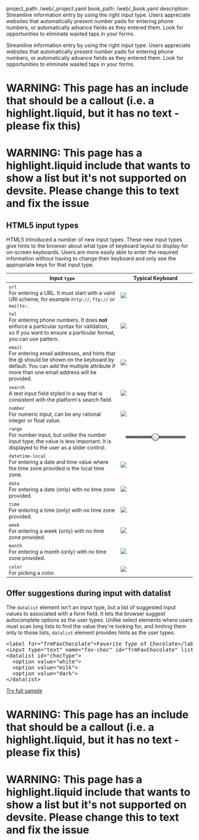 project_path: /web/_project.yaml
book_path: /web/_book.yaml
description: Streamline information entry by using the right input type. Users appreciate websites that automatically present number pads for entering phone numbers, or automatically advance fields as they entered them. Look for opportunities to eliminate wasted taps in your forms.

<p class="intro">
  Streamline information entry by using the right input type. Users appreciate websites that automatically present number pads for entering phone numbers, or automatically advance fields as they entered them. Look for opportunities to eliminate wasted taps in your forms.
</p>



















# WARNING: This page has an include that should be a callout (i.e. a highlight.liquid, but it has no text - please fix this)



# WARNING: This page has a highlight.liquid include that wants to show a list but it's not supported on devsite. Please change this to text and fix the issue






## HTML5 input types

HTML5 introduced a number of new input types. These new input types give hints
to the browser about what type of keyboard layout to display for on-screen
keyboards.  Users are more easily able to enter the required information without
having to change their keyboard and only see the appropriate keys for that input
type.

<table class="mdl-data-table mdl-js-data-table">
  <thead>
    <tr>
      <th data-th="Input type" style="width:60%;">Input <code>type</code></th>
      <th data-th="Typical keyboard">Typical Keyboard</th>
    </tr>
  </thead>
  <tbody>
    <tr>
      <td data-th="Input type">
        <code>url</code><br> For entering a URL. It must start with a valid URI scheme,
        for example <code>http://</code>, <code>ftp://</code> or <code>mailto:</code>.
      </td>
      <td data-th="Typical keyboard">
        <img src="imgs/url-ios.png" srcset="imgs/url-ios.png 1x, imgs/url-ios-2x.png 2x">
      </td>
    </tr>
    <tr>
      <td data-th="Input type">
        <code>tel</code><br>For entering phone numbers. It does <b>not</b>
        enforce a particular syntax for validation, so if you want to ensure
        a particular format, you can use pattern.
      </td>
      <td data-th="Typical keyboard">
        <img src="imgs/tel-android.png" srcset="imgs/tel-android.png 1x, imgs/tel-android-2x.png 2x">
      </td>
    </tr>
    <tr>
      <td data-th="Input type">
        <code>email</code><br>For entering email addresses, and hints that
        the @ should be shown on the keyboard by default. You can add the
        multiple attribute if more than one email address will be provided.
      </td>
      <td data-th="Typical keyboard">
        <img src="imgs/email-android.png" srcset="imgs/email-android.png 1x, imgs/email-android-2x.png 2x">
      </td>
    </tr>
    <tr>
      <td data-th="Input type">
        <code>search</code><br>A text input field styled in a way that is
        consistent with the platform's search field.
      </td>
      <td data-th="Typical keyboard">
        <img src="imgs/plain-ios.png" srcset="imgs/plain-ios.png 1x, imgs/plain-ios-2x.png 2x" class="keybimg">
      </td>
    </tr>
    <tr>
      <td data-th="Input type">
        <code>number</code><br>For numeric input, can be any rational
        integer or float value.
      </td>
      <td data-th="Typical keyboard">
        <img src="imgs/number-android.png" srcset="imgs/number-android.png 1x, imgs/number-android-2x.png 2x" class="keybimg">
      </td>
    </tr>
    <tr>
      <td data-th="Input type">
        <code>range</code><br>For number input, but unlike the number input
        type, the value is less important. It is displayed to the user as a
        slider control.
      </td>
      <td data-th="Typical keyboard">
        <img src="imgs/range-ios.png">
      </td>
    </tr>
    <tr>
      <td data-th="Input type">
        <code>datetime-local</code><br>For entering a date and time value
        where the time zone provided is the local time zone.
      </td>
      <td data-th="Typical keyboard">
        <img src="imgs/datetime-local-ios.png" srcset="imgs/datetime-local-ios.png 1x, imgs/datetime-local-ios-2x.png 2x">
      </td>
    </tr>
    <tr>
      <td data-th="Input type">
        <code>date</code><br>For entering a date (only) with no time zone
        provided.
      </td>
      <td data-th="Typical keyboard">
        <img src="imgs/date-android.png" srcset="imgs/date-android.png 1x, imgs/date-android-2x.png 2x">
      </td>
    </tr>
    <tr>
      <td data-th="Input type">
        <code>time</code><br>For entering a time (only) with no time zone
        provided.
      </td>
      <td data-th="Typical keyboard">
        <img src="imgs/time-ios.png" srcset="imgs/time-ios.png 1x, imgs/time-ios-2x.png 2x">
      </td>
    </tr>
    <tr>
      <td data-th="Input type">
        <code>week</code><br>For entering a week (only) with no time zone
        provided.
      </td>
      <td data-th="Typical keyboard">
        <img src="imgs/week-android.png" srcset="imgs/week-android.png 1x, imgs/week-android-2x.png 2x">
      </td>
    </tr>
    <tr>
      <td data-th="Input type">
        <code>month</code><br>For entering a month (only) with no time zone
        provided.
      </td>
      <td data-th="Typical keyboard">
        <img src="imgs/month-ios.png" srcset="imgs/month-ios.png 1x, imgs/month-ios-2x.png 2x">
      </td>
    </tr>
    <tr>
      <td data-th="Input type">
        <code>color</code><br>For picking a color.
      </td>
      <td data-th="Typical keyboard">
        <img src="imgs/color-android.png" srcset="imgs/color-android.png 1x, imgs/color-android-2x.png 2x">
      </td>
    </tr>
  </tbody>
</table>

## Offer suggestions during input with datalist

The `datalist` element isn't an input type, but a list of suggested input values
to associated with a form field. It lets the browser suggest autocomplete
options as the user types. Unlike select elements where users must scan long
lists to find the value they're looking for, and limiting them only to those
lists, `datalist` element provides hints as the user types.


  <div dir="ltr" class="highlight-module highlight-module--code highlight-module--right">
      <div class="highlight"><pre><span class="nt">&lt;label</span> <span class="na">for=</span><span class="s">&quot;frmFavChocolate&quot;</span><span class="nt">&gt;</span>Favorite Type of Chocolate<span class="nt">&lt;/label&gt;</span>
<span class="nt">&lt;input</span> <span class="na">type=</span><span class="s">&quot;text&quot;</span> <span class="na">name=</span><span class="s">&quot;fav-choc&quot;</span> <span class="na">id=</span><span class="s">&quot;frmFavChocolate&quot;</span> <span class="na">list=</span><span class="s">&quot;chocType&quot;</span><span class="nt">&gt;</span>
<span class="nt">&lt;datalist</span> <span class="na">id=</span><span class="s">&quot;chocType&quot;</span><span class="nt">&gt;</span>
  <span class="nt">&lt;option</span> <span class="na">value=</span><span class="s">&quot;white&quot;</span><span class="nt">&gt;</span>
  <span class="nt">&lt;option</span> <span class="na">value=</span><span class="s">&quot;milk&quot;</span><span class="nt">&gt;</span>
  <span class="nt">&lt;option</span> <span class="na">value=</span><span class="s">&quot;dark&quot;</span><span class="nt">&gt;</span>
<span class="nt">&lt;/datalist&gt;</span>
</pre></div>
      <p>
        <a class="highlight-module__cta mdl-button mdl-js-button mdl-button--raised mdl-button--colored" href="/web/resources/samples/fundamentals/design-and-ui/input/forms/order.html">Try full sample</a>
      </p>
  </div>























# WARNING: This page has an include that should be a callout (i.e. a highlight.liquid, but it has no text - please fix this)



# WARNING: This page has a highlight.liquid include that wants to show a list but it's not supported on devsite. Please change this to text and fix the issue








